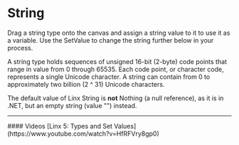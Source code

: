 String
======

Drag a string type onto the canvas and assign a string value to it to use it as a variable. Use the SetValue to change the string further below in your process.

A string type holds sequences of unsigned 16-bit (2-byte) code points that range in value from 0 through 65535. Each code point, or character code, represents a single Unicode character. A string can contain from 0 to approximately two billion (2 ^ 31) Unicode
characters.

The default value of Linx String is **not** Nothing (a null reference),
as it is in .NET, but an empty string (value "") instead.

<hr>
#### Videos
[Linx 5: Types and Set Values](https://www.youtube.com/watch?v=HfRFVry8gp0)
